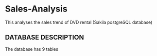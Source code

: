 # Sales-Analysis
This analyses the sales trend of DVD rental (Sakila postgreSQL database)

## DATABASE DESCRIPTION
The database has 9 tables
